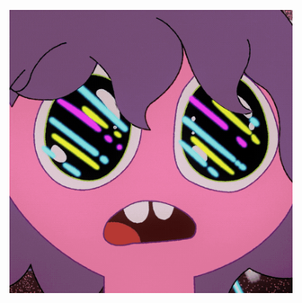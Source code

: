 ![Midnight Gospel Face by Clancy](https://github.com/kyeshmz/kyeshmz/blob/master/midnight-gospel.gif)
